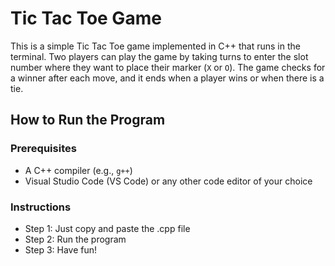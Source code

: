 # Tic Tac Toe Game

This is a simple Tic Tac Toe game implemented in C++ that runs in the terminal. Two players can play the game by taking turns to enter the slot number where they want to place their marker (`X` or `O`). The game checks for a winner after each move, and it ends when a player wins or when there is a tie.

## How to Run the Program

### Prerequisites

- A C++ compiler (e.g., `g++`)
- Visual Studio Code (VS Code) or any other code editor of your choice

### Instructions
- Step 1: Just copy and paste the .cpp file
- Step 2: Run the program
- Step 3: Have fun!

